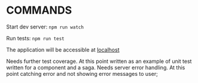 # COMMANDS
Start dev server:
`npm run watch`

Run tests:
`npm run test`

The application will be accessible at [localhost](http://localhost:8081)

Needs further test coverage. At this point written as an example of unit test written for a component and a saga.
Needs server error handling. At this point catching error and not showing error messages to user;

